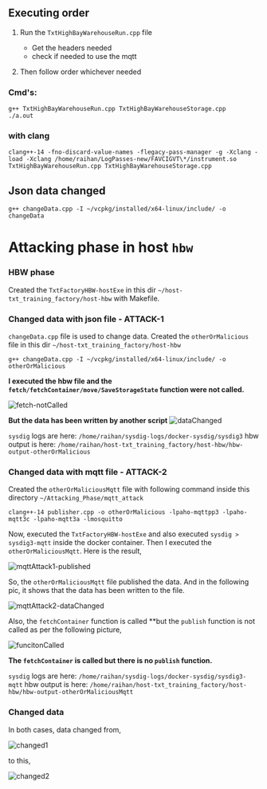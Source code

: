 ## Executing order
1. Run the `TxtHighBayWarehouseRun.cpp` file
    - Get the headers needed
    - check if needed to use the mqtt

2. Then follow order whichever needed


### Cmd's:
```
g++ TxtHighBayWarehouseRun.cpp TxtHighBayWarehouseStorage.cpp
./a.out
```

### with clang
```
clang++-14 -fno-discard-value-names -flegacy-pass-manager -g -Xclang -load -Xclang /home/raihan/LogPasses-new/FAVCIGVT\*/instrument.so TxtHighBayWarehouseRun.cpp TxtHighBayWarehouseStorage.cpp
```

## Json data changed
```
g++ changeData.cpp -I ~/vcpkg/installed/x64-linux/include/ -o changeData
```

# Attacking phase in host `hbw`

### HBW phase
Created the `TxtFactoryHBW-hostExe` in this dir `~/host-txt_training_factory/host-hbw` with Makefile.


### Changed data with json file - ATTACK-1
`changeData.cpp` file is used to change data.
Created the `otherOrMalicious` file in this dir `~/host-txt_training_factory/host-hbw`
```
g++ changeData.cpp -I ~/vcpkg/installed/x64-linux/include/ -o otherOrMalicious
```
**I executed the hbw file and the `fetch/fetchContainer/move/SaveStorageState` function were not called.**

![fetch-notCalled](pics/fetch-notCalled.png)

**But the data has been written by another script**
![dataChanged](pics/dataChanged.png)

`sysdig` logs are here: `/home/raihan/sysdig-logs/docker-sysdig/sysdig3`
hbw output is here: `/home/raihan/host-txt_training_factory/host-hbw/hbw-output-otherOrMalicious`

### Changed data with mqtt file - ATTACK-2

Created the `otherOrMaliciousMqtt` file with following command inside this directory `~/Attacking_Phase/mqtt_attack`
```
clang++-14 publisher.cpp -o otherOrMalicious -lpaho-mqttpp3 -lpaho-mqtt3c -lpaho-mqtt3a -lmosquitto
```

Now, executed the `TxtFactoryHBW-hostExe` and also executed `sysdig > sysdig3-mqtt` inside the docker container. Then I executed the `otherOrMaliciousMqtt`. Here is the result,

![mqttAttack1-published](pics/mqttAttack1-published.png)

So, the `otherOrMaliciousMqtt` file published the data. And in the following pic, it shows that the data has been written to the file.

![mqttAttack2-dataChanged](pics/mqttAttack2-dataChanged.png)

Also, the `fetchContainer` function is called **but the `publish` function is not called as per the following picture,

![funcitonCalled](pics/funcitonCalled.png)

**The `fetchContainer` is called but there is no `publish` function.**

`sysdig` logs are here: `/home/raihan/sysdig-logs/docker-sysdig/sysdig3-mqtt`
hbw output is here: `/home/raihan/host-txt_training_factory/host-hbw/hbw-output-otherOrMaliciousMqtt`

### Changed data
In both cases, data changed from,

![changed1](pics/changed1.png)

to this,

![changed2](pics/changed2.png)


